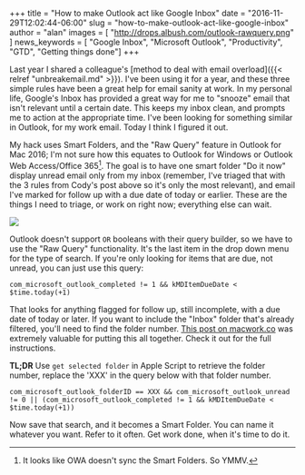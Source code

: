 +++
title = "How to make Outlook act like Google Inbox"
date = "2016-11-29T12:02:44-06:00"
slug = "how-to-make-outlook-act-like-google-inbox"
author = "alan"
images = [
"http://drops.albush.com/outlook-rawquery.png"
]
news_keywords = [ "Google Inbox", "Microsoft Outlook", "Productivity", "GTD", "Getting things done"]
+++

Last year I shared a colleague's [method to deal with email overload]({{< relref "unbreakemail.md" >}}). I've been using it for a year, and these three simple rules have been a great help for email sanity at work. In my personal life, Google's Inbox has provided a great way for me to "snooze" email that isn't relevant until a certain date. This keeps my inbox clean, and prompts me to action at the appropriate time. I've been looking for something similar in Outlook, for my work email. Today I think I figured it out.

My hack uses Smart Folders, and the "Raw Query" feature in Outlook for Mac 2016; I'm not sure how this equates to Outlook for Windows or Outlook Web Access/Office 365[^1]. The goal is to have one smart folder "Do it now" display unread email only from my inbox (remember, I've triaged that with the 3 rules from Cody's post above so it's only the most relevant), and email I've marked for follow up with a due date of today or earlier. These are the things I need to triage, or work on right now; everything else can wait.

![](http://drops.albush.com/outlook-rawquery.png)

Outlook doesn't support `OR` booleans with their query builder, so we have to use the "Raw Query" functionality. It's the last item in the drop down menu for the type of search. If you're only looking for items that are due, not unread, you can just use this query:

```
com_microsoft_outlook_completed != 1 && kMDItemDueDate < $time.today(+1)
```

That looks for anything flagged for follow up, still incomplete, with a due date of today or later. If you want to include the "Inbox" folder that's already filtered, you'll need to find the folder number. [This post on macwork.co](//www.macwork.co/home/2016/3/16/action-outlook) was extremely valuable for putting this all together. Check it out for the full instructions.

**TL;DR** Use `get selected folder` in Apple Script to retrieve the folder number, replace the 'XXX' in the query below with that folder number.

```
com_microsoft_outlook_folderID == XXX && com_microsoft_outlook_unread != 0 || (com_microsoft_outlook_completed != 1 && kMDItemDueDate < $time.today(+1))
```

Now save that search, and it becomes a Smart Folder. You can name it whatever  you want. Refer to it often. Get work done, when it's time to do it.

[^1]: It looks like OWA doesn't sync the Smart Folders. So YMMV.
